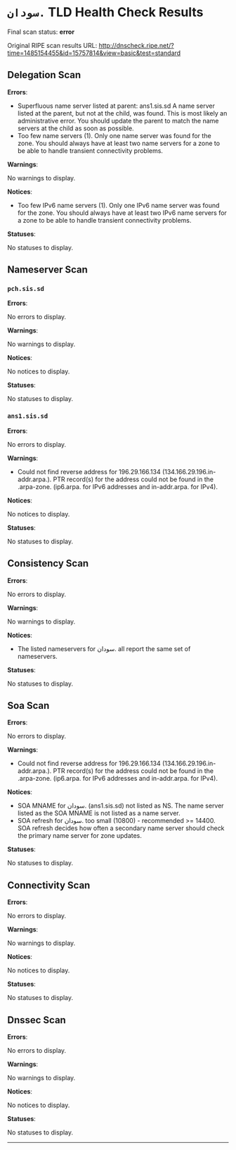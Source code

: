 # `سودان.` TLD Health Check Results

Final scan status: **error** 

Original RIPE scan results URL: http://dnscheck.ripe.net/?time=1485154455&id=15757814&view=basic&test=standard

## Delegation Scan

**Errors**:

* Superfluous name server listed at parent: ans1.sis.sd A name server listed at the parent, but not at the child, was found. This is most likely an administrative error. You should update the parent to match the name servers at the child as soon as possible.
* Too few name servers (1). Only one name server was found for the zone. You should always have at least two name servers for a zone to be able to handle transient connectivity problems.

**Warnings**:

No warnings to display.

**Notices**:

* Too few IPv6 name servers (1). Only one IPv6 name server was found for the zone. You should always have at least two IPv6 name servers for a zone to be able to handle transient connectivity problems.

**Statuses**:

No statuses to display.

## Nameserver Scan

### `pch.sis.sd`

**Errors**:

No errors to display.

**Warnings**:

No warnings to display.

**Notices**:

No notices to display.

**Statuses**:

No statuses to display.

### `ans1.sis.sd`

**Errors**:

No errors to display.

**Warnings**:

* Could not find reverse address for 196.29.166.134 (134.166.29.196.in-addr.arpa.). PTR record(s) for the address could not be found in the .arpa-zone. (ip6.arpa. for IPv6 addresses and in-addr.arpa. for IPv4).

**Notices**:

No notices to display.

**Statuses**:

No statuses to display.

## Consistency Scan

**Errors**:

No errors to display.

**Warnings**:

No warnings to display.

**Notices**:

* The listed nameservers for سودان. all report the same set of nameservers.

**Statuses**:

No statuses to display.

## Soa Scan

**Errors**:

No errors to display.

**Warnings**:

* Could not find reverse address for 196.29.166.134 (134.166.29.196.in-addr.arpa.). PTR record(s) for the address could not be found in the .arpa-zone. (ip6.arpa. for IPv6 addresses and in-addr.arpa. for IPv4).

**Notices**:

* SOA MNAME for سودان. (ans1.sis.sd) not listed as NS. The name server listed as the SOA MNAME is not listed as a name server.
* SOA refresh for سودان. too small (10800) - recommended >= 14400. SOA refresh decides how often a secondary name server should check the primary name server for zone updates.

**Statuses**:

No statuses to display.

## Connectivity Scan

**Errors**:

No errors to display.

**Warnings**:

No warnings to display.

**Notices**:

No notices to display.

**Statuses**:

No statuses to display.

## Dnssec Scan

**Errors**:

No errors to display.

**Warnings**:

No warnings to display.

**Notices**:

No notices to display.

**Statuses**:

No statuses to display.


---
